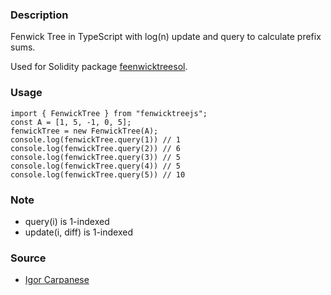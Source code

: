 ### Description

Fenwick Tree in TypeScript with log(n) update and query to calculate prefix sums.

Used for Solidity package [feenwicktreesol](https://www.npmjs.com/package/fenwicktreesol).

### Usage

```
import { FenwickTree } from "fenwicktreejs";
const A = [1, 5, -1, 0, 5];
fenwickTree = new FenwickTree(A);
console.log(fenwickTree.query(1)) // 1
console.log(fenwickTree.query(2)) // 6
console.log(fenwickTree.query(3)) // 5
console.log(fenwickTree.query(4)) // 5
console.log(fenwickTree.query(5)) // 10
```

### Note

- query(i) is 1-indexed
- update(i, diff) is 1-indexed

### Source

- [Igor Carpanese](https://medium.com/carpanese/a-visual-introduction-to-fenwick-tree-89b82cac5b3c)
